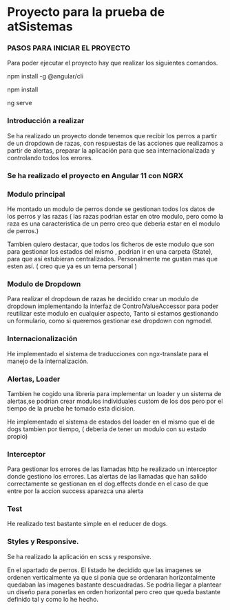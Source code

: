

# Proyecto para la prueba de atSistemas

### PASOS PARA INICIAR EL PROYECTO
Para poder ejecutar el proyecto hay que realizar los siguientes comandos.

npm install -g @angular/cli

npm install 

ng serve

### Introducción a realizar
Se ha realizado un proyecto donde tenemos que recibir los perros a partir de un dropdown de razas, con respuestas de las acciones que realizamos a partir de alertas, preparar la aplicación para que sea internacionalizada y controlando todos los errores.

### Se ha realizado el proyecto en Angular 11 con NGRX
### Modulo principal
He montado un modulo de perros donde se gestionan todos los datos de los perros y las razas ( las razas podrian estar en otro modulo, pero como la raza es una caracteristica de un perro creo que deberia estar en el modulo de perros.)

Tambien quiero destacar, que todos los ficheros de este modulo que son para gestionar los estados del mismo , podrian ir en una carpeta (State), para que así estubieran centralizados. Personalmente me gustan mas que esten así. ( creo que ya es un tema personal )

### Modulo de Dropdown
Para realizar el dropdown de razas he decidido crear un modulo de dropdown implementando la interfaz de ControlValueAccessor para poder reutilizar este modulo en cualquier aspecto, Tanto si estamos gestionando un formulario, como si queremos gestionar ese dropdown con ngmodel.

### Internacionalización
He implementado el sistema de traducciones con ngx-translate para el manejo de la internalización.

### Alertas, Loader 
Tambien he cogido una libreria para implementar un loader y un sistema de alertas,se podrian crear modulos individuales custom de los dos pero por el tiempo de la prueba he tomado esta dicision.

He implementado el sistema de estados del loader en el mismo que el de dogs tambien por tiempo, ( deberia de tener un modulo con su estado propio)

### Interceptor
Para gestionar los errores de las llamadas http he realizado un interceptor donde gestiono los errores. Las alertas de las llamadas que han salido correctamente se gestionan en el dog.effects donde en el caso de que entre por la accion success aparezca una alerta

### Test
He realizado test bastante simple  en el reducer de dogs.

### Styles y Responsive.
Se ha realizado la aplicación en scss y responsive.

En el apartado de perros. El listado he decidido que las imagenes se ordenen verticalmente ya que si ponia que se ordenaran horizontalmente quedaban las imagenes bastante descuadradas. Se podria llegar a plantear un diseño para ponerlas en orden horizontal pero creo que queda bastante definido tal y como lo he hecho.